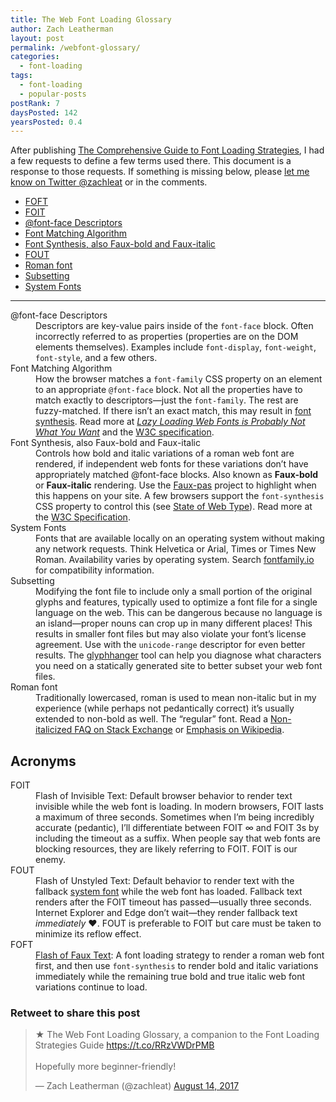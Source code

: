 ```yaml
---
title: The Web Font Loading Glossary
author: Zach Leatherman
layout: post
permalink: /webfont-glossary/
categories:
  - font-loading
tags:
  - font-loading
  - popular-posts
postRank: 7
daysPosted: 142
yearsPosted: 0.4
---
```


After publishing [The Comprehensive Guide to Font Loading Strategies](/web/comprehensive-webfonts/), I had a few requests to define a few terms used there. This document is a response to those requests. If something is missing below, please [let me know on Twitter @zachleat](https://twitter.com/zachleat) or in the comments.

<ul>
	<li><a href="#foft">FOFT</a></li>
	<li><a href="#foit">FOIT</a></li>
	<li><a href="#descriptor">@font-face Descriptors</a></li>
	<li><a href="#font-face-matching">Font Matching Algorithm</a></li>
	<li><a href="#font-synthesis">Font Synthesis, also Faux-bold and Faux-italic</a></li>
	<li><a href="#fout">FOUT</a></li>
	<li><a href="#roman">Roman font</a></li>
	<li><a href="#subsetting">Subsetting</a></li>
	<li><a href="#system-fonts">System Fonts</a></li>
</ul>

---

<dl>
	<dt id="descriptor">@font-face Descriptors</dt>
	<dd>Descriptors are key-value pairs inside of the <code>font-face</code> block. Often incorrectly referred to as properties (properties are on the DOM elements themselves). Examples include <code>font-display</code>, <code>font-weight</code>, <code>font-style</code>, and a few others.</dd>
	<dt id="font-face-matching">Font Matching Algorithm</dt>
	<dd>How the browser matches a <code>font-family</code> CSS property on an element to an appropriate <code>@font-face</code> block. Not all the properties have to match exactly to descriptors—just the <code>font-family</code>. The rest are fuzzy-matched. If there isn’t an exact match, this may result in <a href="#font-synthesis">font synthesis</a>. Read more at <em><a href="/web/lazy-loading-webfonts/">Lazy Loading Web Fonts is Probably Not What You Want</a></em> and the <a href="https://www.w3.org/TR/css-fonts-3/#font-matching-algorithm">W3C specification</a>.</dd>
	<dt id="font-synthesis">Font Synthesis, also Faux-bold and Faux-italic</dt>
	<dd>Controls how bold and italic variations of a roman web font are rendered, if independent web fonts for these variations don’t have appropriately matched @font-face blocks. Also known as <strong>Faux-bold</strong> or <strong>Faux-italic</strong> rendering. Use the <a href="https://github.com/filamentgroup/faux-pas">Faux-pas</a> project to highlight when this happens on your site. A few browsers support the <code>font-synthesis</code> CSS property to control this (see <a href="http://stateofwebtype.com/#font-synthesis">State of Web Type</a>). Read more at the <a href="https://www.w3.org/TR/css-fonts-3/#font-synthesis-prop">W3C Specification</a>.</dd>
	<dt id="system-fonts">System Fonts</dt>
	<dd>Fonts that are available locally on an operating system without making any network requests. Think Helvetica or Arial, Times or Times New Roman. Availability varies by operating system. Search <a href="http://fontfamily.io/">fontfamily.io</a> for compatibility information.</dd>
	<dt id="subsetting">Subsetting</dt>
	<dd>Modifying the font file to include only a small portion of the original glyphs and features, typically used to optimize a font file for a single language on the web. This can be dangerous because no language is an island—proper nouns can crop up in many different places! This results in smaller font files but may also violate your font’s license agreement. Use with the <code>unicode-range</code> descriptor for even better results. The <a href="https://github.com/filamentgroup/glyphhanger">glyphhanger</a> tool can help you diagnose what characters you need on a statically generated site to better subset your web font files.</dd>
	<dt id="roman">Roman font</dt>
	<dd>Traditionally lowercased, roman is used to mean non-italic but in my experience (while perhaps not pedantically correct) it’s usually extended to non-bold as well. The “regular” font. Read a <a href="https://english.stackexchange.com/questions/16090/whats-the-most-appropriate-name-for-non-italicized-text-roman-or-upright">Non-italicized FAQ on Stack Exchange</a> or <a href="https://en.wikipedia.org/wiki/Emphasis_(typography)#Design">Emphasis on Wikipedia</a>.</dd>
</dl>

## Acronyms

<dl>
	<dt id="foit">FOIT</dt>
	<dd>Flash of Invisible Text: Default browser behavior to render text invisible while the web font is loading. In modern browsers, FOIT lasts a maximum of three seconds. Sometimes when I’m being incredibly accurate (pedantic), I’ll differentiate between FOIT ∞ and FOIT 3s by including the timeout as a suffix. When people say that web fonts are blocking resources, they are likely referring to FOIT. FOIT is our enemy.</dd>
	<dt id="fout">FOUT</dt>
	<dd>Flash of Unstyled Text: Default behavior to render text with the fallback <a href="#system-fonts">system font</a> while the web font has loaded. Fallback text renders after the FOIT timeout has passed—usually three seconds. Internet Explorer and Edge don’t wait—they render fallback text <em>immediately</em> ❤️. FOUT is preferable to FOIT but care must be taken to minimize its reflow effect.</dd>
	<dt id="foft">FOFT</dt>
	<dd><a href="/web/foft/">Flash of Faux Text</a>: A font loading strategy to render a roman web font first, and then use <code>font-synthesis</code> to render bold and italic variations immediately while the remaining true bold and true italic web font variations continue to load.</dd>
</dl>

<div class="retweettoshare">
	<h3 class="retweettoshare_title">Retweet to share this post</h3>
	<div class="retweettoshare_widget">
		<blockquote class="twitter-tweet" data-lang="en"><p lang="en" dir="ltr">★ The Web Font Loading Glossary, a companion to the Font Loading Strategies Guide <a href="https://t.co/RRzVWDrPMB">https://t.co/RRzVWDrPMB</a><br><br>Hopefully more beginner-friendly!</p>&mdash; Zach Leatherman (@zachleat) <a href="https://twitter.com/zachleat/status/897092905617281024">August 14, 2017</a></blockquote>
	</div>
</div>

